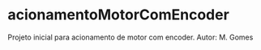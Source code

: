 # acionamentoMotorComEncoder
Projeto inicial para acionamento de motor com encoder. Autor: M. Gomes
